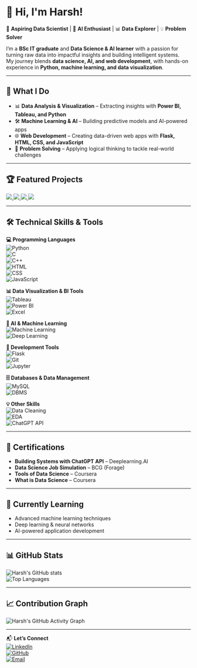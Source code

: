 # 👋 Hi, I'm Harsh!  
🚀 **Aspiring Data Scientist** | 🤖 **AI Enthusiast** | 📊 **Data Explorer** | 💡 **Problem Solver**  

I’m a **BSc IT graduate** and **Data Science & AI learner** with a passion for turning raw data into impactful insights and building intelligent systems.  
My journey blends **data science, AI, and web development**, with hands-on experience in **Python, machine learning, and data visualization**.  

---

## 💼 What I Do
- 📊 **Data Analysis & Visualization** – Extracting insights with **Power BI, Tableau, and Python**  
- 🛠 **Machine Learning & AI** – Building predictive models and AI-powered apps  
- 🌐 **Web Development** – Creating data-driven web apps with **Flask, HTML, CSS, and JavaScript**  
- 🧠 **Problem Solving** – Applying logical thinking to tackle real-world challenges  

---


## 🏆 Featured Projects  

<a href="https://github.com/hsrahh/DataVizify">
  <img src="https://github-readme-stats.vercel.app/api/pin/?username=hsrahh&repo=DataVizify&theme=tokyonight" />
</a>
<a href="https://github.com/hsrahh/SOS">
  <img src="https://github-readme-stats.vercel.app/api/pin/?username=hsrahh&repo=SOS&theme=tokyonight" />
</a>
<a href="https://github.com/hsrahh/GP-360">
  <img src="https://github-readme-stats.vercel.app/api/pin/?username=hsrahh&repo=GP-360&theme=tokyonight" />
</a>
<a href="https://github.com/hsrahh/APTA">
  <img src="https://github-readme-stats.vercel.app/api/pin/?username=hsrahh&repo=APTA&theme=tokyonight" />
</a>



---

## 🛠 Technical Skills & Tools  

**💻 Programming Languages**  
![Python](https://img.shields.io/badge/Python-3776AB?style=for-the-badge&logo=python&logoColor=white)  
![C](https://img.shields.io/badge/C-00599C?style=for-the-badge&logo=c&logoColor=white)  
![C++](https://img.shields.io/badge/C++-00599C?style=for-the-badge&logo=cplusplus&logoColor=white)  
![HTML](https://img.shields.io/badge/HTML5-E34F26?style=for-the-badge&logo=html5&logoColor=white)  
![CSS](https://img.shields.io/badge/CSS3-1572B6?style=for-the-badge&logo=css3&logoColor=white)  
![JavaScript](https://img.shields.io/badge/JavaScript-F7DF1E?style=for-the-badge&logo=javascript&logoColor=black)  

**📊 Data Visualization & BI Tools**  
![Tableau](https://img.shields.io/badge/Tableau-E97627?style=for-the-badge&logo=tableau&logoColor=white)  
![Power BI](https://img.shields.io/badge/Power%20BI-F2C811?style=for-the-badge&logo=powerbi&logoColor=black)  
![Excel](https://img.shields.io/badge/Microsoft%20Excel-217346?style=for-the-badge&logo=microsoftexcel&logoColor=white)  

**🧠 AI & Machine Learning**  
![Machine Learning](https://img.shields.io/badge/Machine%20Learning-102230?style=for-the-badge&logo=tensorflow&logoColor=orange)  
![Deep Learning](https://img.shields.io/badge/Deep%20Learning-FF6F00?style=for-the-badge&logo=keras&logoColor=white)  

**🧰 Development Tools**  
![Flask](https://img.shields.io/badge/Flask-000000?style=for-the-badge&logo=flask&logoColor=white)  
![Git](https://img.shields.io/badge/Git-F05032?style=for-the-badge&logo=git&logoColor=white)  
![Jupyter](https://img.shields.io/badge/Jupyter-F37626?style=for-the-badge&logo=jupyter&logoColor=white)  

**🗄 Databases & Data Management**  
![MySQL](https://img.shields.io/badge/MySQL-4479A1?style=for-the-badge&logo=mysql&logoColor=white)  
![DBMS](https://img.shields.io/badge/DBMS-025E8C?style=for-the-badge&logo=databricks&logoColor=white)  

**💡 Other Skills**  
![Data Cleaning](https://img.shields.io/badge/Data%20Cleaning-4CAF50?style=for-the-badge&logo=databricks&logoColor=white)  
![EDA](https://img.shields.io/badge/EDA-673AB7?style=for-the-badge&logo=plotly&logoColor=white)  
![ChatGPT API](https://img.shields.io/badge/ChatGPT%20API-412991?style=for-the-badge&logo=openai&logoColor=white)  

---

## 📜 Certifications
- **Building Systems with ChatGPT API** – Deeplearning.AI  
- **Data Science Job Simulation** – BCG (Forage)  
- **Tools of Data Science** – Coursera  
- **What is Data Science** – Coursera  

---

## 🌱 Currently Learning
- Advanced machine learning techniques  
- Deep learning & neural networks  
- AI-powered application development  

---

## 📊 GitHub Stats

![Harsh's GitHub stats](https://github-readme-stats.vercel.app/api?username=hsrahh&show_icons=true&theme=tokyonight)  
![Top Languages](https://github-readme-stats.vercel.app/api/top-langs/?username=hsrahh&layout=compact&theme=tokyonight)  

---

## 📈 Contribution Graph
![Harsh's GitHub Activity Graph](https://github-readme-activity-graph.vercel.app/graph?username=hsrahh&theme=tokyo-night)  

---

📬 **Let’s Connect**  
[![LinkedIn](https://img.shields.io/badge/LinkedIn-0A66C2?style=for-the-badge&logo=linkedin&logoColor=white)](https://www.linkedin.com/in/harsh-joil-0bbb3227a/)  
[![GitHub](https://img.shields.io/badge/GitHub-000?style=for-the-badge&logo=github&logoColor=white)](https://github.com/hsrahh)  
[![Email](https://img.shields.io/badge/Email-harshjoil02%40gmail.com-red?style=for-the-badge&logo=gmail&logoColor=white)](mailto:harshjoil02@gmail.com)  
